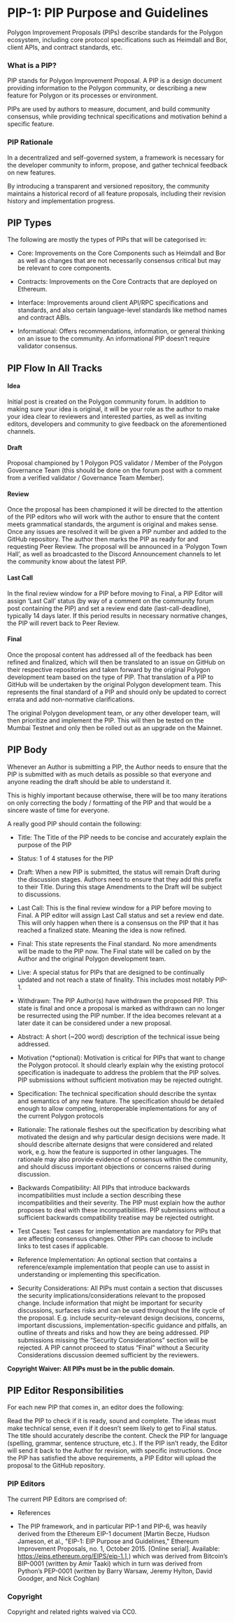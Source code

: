 # PIP-1: PIP Purpose and Guidelines

Polygon Improvement Proposals (PIPs) describe standards for the Polygon ecosystem, including core protocol specifications such as Heimdall and Bor, client APIs, and contract standards, etc.

### What is a PIP?

PIP stands for Polygon Improvement Proposal. A PIP is a design document providing information to the Polygon community, or describing a new feature for Polygon or its processes or environment. 

PIPs are used by authors to measure, document, and build community consensus, while providing technical specifications and motivation behind a specific feature. 

### PIP Rationale

In a decentralized and self-governed system, a framework is necessary for the developer community to inform, propose, and gather technical feedback on new features. 

By introducing a transparent and versioned repository, the community maintains a historical record of all feature proposals, including their revision history and implementation progress.

## PIP Types

The following are mostly the types of PIPs that will be categorised in:

* Core: Improvements on the Core Components such as Heimdall and Bor as well as changes that are not necessarily consensus critical but may be relevant to core components.

* Contracts: Improvements on the Core Contracts that are deployed on Ethereum.

* Interface: Improvements around client API/RPC specifications and standards, and also certain language-level standards like method names and contract ABIs.

* Informational: Offers recommendations, information, or general thinking on an issue to the community. An informational PIP doesn’t require validator consensus.  

## PIP Flow In All Tracks

#### Idea

Initial post is created on the Polygon community forum.
In addition to making sure your idea is original, it will be your role as the author to make your idea clear to reviewers and interested parties, as well as inviting editors, developers and community to give feedback on the aforementioned channels.

#### Draft

Proposal championed by 1 Polygon POS validator / Member of the Polygon Governance Team (this should be done on the forum post with a comment from a verified validator / Governance Team Member).

#### Review

Once the proposal has been championed it will be directed to the attention of the PIP editors who will work with the author to ensure that the content meets grammatical standards, the argument is original and makes sense. Once any issues are resolved it will be given a PIP number and added to the GitHub repository. 
The author then marks the PIP as ready for and requesting Peer Review. The proposal will be announced in a ‘Polygon Town Hall’, as well as broadcasted to the Discord Announcement channels to let the community know about the latest PIP.

#### Last Call

In the final review window for a PIP before moving to Final, a PIP Editor will assign ‘Last Call’  status (by way of a comment on the community forum post containing the PIP) and set a review end date (last-call-deadline), typically 14 days later.
If this period results in necessary normative changes, the PIP will revert back to Peer Review.

#### Final 

Once the proposal content has addressed all of the feedback has been refined and finalized, which will then be translated to an issue on GitHub on their respective repositories and taken forward by the original Polygon development team based on the type of PIP. That translation of a PIP to GitHub will be undertaken by the original Polygon development team.
This represents the final standard of a PIP and should only be updated to correct errata and add non-normative clarifications.

The original Polygon development team, or any other developer team, will then prioritize and implement the PIP. This will then be tested on the Mumbai Testnet and only then be rolled out as an upgrade on the Mainnet.

## PIP Body

Whenever an Author is submitting a PIP, the Author needs to ensure that the PIP is submitted with as much details as possible so that everyone and anyone reading the draft should be able to understand it.

This is highly important because otherwise, there will be too many iterations on only correcting the body / formatting of the PIP and that would be a sincere waste of time for everyone.

A really good PIP should contain the following:

* Title: The Title of the PIP needs to be concise and accurately explain the purpose of the PIP

* Status: 1 of 4 statuses for the PIP

* Draft: When a new PIP is submitted, the status will remain Draft during the discussion stages. Authors need to ensure that they add this prefix to their Title. During this stage Amendments to the Draft will be subject to discussions.

* Last Call: This is the final review window for a PIP before moving to Final. A PIP editor will assign Last Call status and set a review end date. This will only happen when there is a consensus on the PIP that it has reached a finalized state. Meaning the idea is now refined.

* Final: This state represents the Final standard. No more amendments will be made to the PIP now. The Final state will be called on by the Author and the original Polygon development team.

* Live: A special status for PIPs that are designed to be continually updated and not reach a state of finality. This includes most notably PIP-1.

* Withdrawn: The PIP Author(s) have withdrawn the proposed PIP. This state is final and once a proposal is marked as withdrawn can no longer be resurrected using the PIP number. If the idea becomes relevant at a later date it can be considered under a new proposal. 

* Abstract: A short (~200 word) description of the technical issue being addressed.

* Motivation (*optional): Motivation is critical for PIPs that want to change the Polygon protocol. It should clearly explain why the existing protocol specification is inadequate to address the problem that the PIP solves. PIP submissions without sufficient motivation may be rejected outright.

* Specification: The technical specification should describe the syntax and semantics of any new feature. The specification should be detailed enough to allow competing, interoperable implementations for any of the current Polygon protocols

* Rationale: The rationale fleshes out the specification by describing what motivated the design and why particular design decisions were made. It should describe alternate designs that were considered and related work, e.g. how the feature is supported in other languages. The rationale may also provide evidence of consensus within the community, and should discuss important objections or concerns raised during discussion.

* Backwards Compatibility: All PIPs that introduce backwards incompatibilities must include a section describing these incompatibilities and their severity. The PIP must explain how the author proposes to deal with these incompatibilities. PIP submissions without a sufficient backwards compatibility treatise may be rejected outright.

* Test Cases: Test cases for implementation are mandatory for PIPs that are affecting consensus changes. Other PIPs can choose to include links to test cases if applicable.

* Reference Implementation: An optional section that contains a reference/example implementation that people can use to assist in understanding or implementing this specification.

* Security Considerations: All PIPs must contain a section that discusses the security implications/considerations relevant to the proposed change. Include information that might be important for security discussions, surfaces risks and can be used throughout the life cycle of the proposal. E.g. include security-relevant design decisions, concerns, important discussions, implementation-specific guidance and pitfalls, an outline of threats and risks and how they are being addressed. PIP submissions missing the “Security Considerations” section will be rejected. A PIP cannot proceed to status “Final” without a Security Considerations discussion deemed sufficient by the reviewers.

**Copyright Waiver: All PIPs must be in the public domain.**

## PIP Editor Responsibilities

For each new PIP that comes in, an editor does the following:

Read the PIP to check if it is ready, sound and complete. The ideas must make technical sense, even if it doesn’t seem likely to get to Final status.
The title should accurately describe the content.
Check the PIP for language (spelling, grammar, sentence structure, etc.).
If the PIP isn’t ready, the Editor will send it back to the Author for revision, with specific instructions.
Once the PIP has satisfied the above requirements, a PIP Editor will upload the proposal to the GitHub repository. 

### PIP Editors

The current PIP Editors are comprised of:

* References

* The PIP framework, and in particular PIP-1 and PIP-6, was heavily derived from the Ethereum EIP-1 document [Martin Becze, Hudson Jameson, et al., "EIP-1: EIP Purpose and Guidelines," Ethereum Improvement Proposals, no. 1, October 2015. [Online serial]. Available: https://eips.ethereum.org/EIPS/eip-1.],) which was derived from Bitcoin’s BIP-0001 (written by Amir Taaki) which in turn was derived from Python’s PEP-0001 (written by Barry Warsaw, Jeremy Hylton, David Goodger, and Nick Coghlan)

### Copyright

Copyright and related rights waived via CC0.
